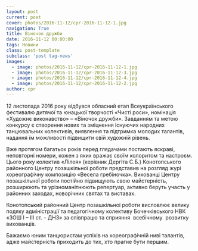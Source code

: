 ```yaml
---
layout: post
current: post
cover: photos/2016-11-12/cpr-2016-11-12-1.jpg
navigation: True
title: Віночок дружби
date: 2016-11-12 00:00:00
tags: Новини
class: post-template
subclass: 'post tag-news'
images:
  - image: photos/2016-11-12/cpr-2016-11-12-1.jpg
  - image: photos/2016-11-12/cpr-2016-11-12-3.jpg
  - image: photos/2016-11-12/cpr-2016-11-12-4.jpg
  - image: photos/2016-11-12/cpr-2016-11-12-2.jpg
author: cpr
---
```


12 листопада 2016 року відбувся обласний етап Всеукраїнського фестивалю дитячої та юнацької творчості «Чисті роси», номінація «Художнє виконавство» &#8211; «Віночок дружби». Завданням та метою конкурсу є створення нових та зміцнення існуючих народних танцювальних колективів, виявлення та підтримка молодих талантів, надання їм можливості підвищити свій художній рівень.

Вже протягом багатьох років перед глядачами постають яскраві, неповторні номери, кожен з яких вражає своїм колоритом та настроєм. Цього року колектив «Лілея» (керівник Дергіта С.Б.) Конотопського районного Центру позашкільної роботи представив на розгляд журі хореографічну композицію «Весела гребіночка». Вихованці Центру позашкільної роботи постійно підвищують свою майстерність, розширюють та урізноманітнюють репертуар, активно беруть участь у районних заходах, новорічних святах та виставах.

Конотопський районний Центр позашкільної роботи висловлює велику подяку адміністрації та педагогічному колективу Бочечківського НВК «ЗОШ І – ІІІ ст. &#8211; ДНЗ» за співпрацю та сприяння  всебічному  розвитку вихованців.

Бажаємо юним танцюристам успіхів на хореографічній ниві талантів, адже майстерність приходить до тих, хто прагне бути першим.